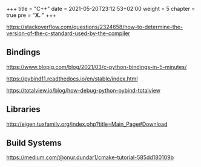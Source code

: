 +++
title = "C++"
date = 2021-05-20T23:12:53+02:00
weight = 5
chapter = true
pre = "<b>X. </b>"
+++

https://stackoverflow.com/questions/2324658/how-to-determine-the-version-of-the-c-standard-used-by-the-compiler

## Bindings

https://www.blopig.com/blog/2021/03/c-python-bindings-in-5-minutes/

https://pybind11.readthedocs.io/en/stable/index.html

https://totalview.io/blog/how-debug-python-pybind-totalview

## Libraries

http://eigen.tuxfamily.org/index.php?title=Main_Page#Download

## Build Systems

https://medium.com/@onur.dundar1/cmake-tutorial-585dd180109b

